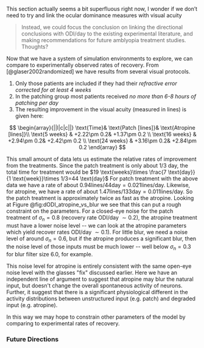 This section actually seems a bit superfluous right now, I wonder if we don’t need to try and link the ocular dominance measures with visual acuity
>  
>  Instead, we could focus the conclusion on linking the directional conclusions with ODI/day to the existing experimental literature, and making recommendations for future amblyopia treatment studies. Thoughts?


Now that we have a system of simulation environments to explore, we can compare to experimentally observed rates of recovery.  From [@glaser2002randomized] we have results from several visual protocols.

1. Only those patients are included if they had their *refractive error corrected for at least 4 weeks*
2. In the patching group most patients received *no more than 6-8 hours of patching per day*
3. The resulting improvement in the visual acuity (measured in lines) is given here:

$$
\begin{array}{||l|c|c||}
\text{Time}& \text{Patch [lines]}& \text{Atropine [lines]}\\ 
\text{5 weeks} & +2.22\pm 0.2& +1.37\pm 0.2 \\
\text{16 weeks} & +2.94\pm 0.2& +2.42\pm 0.2 \\
\text{24 weeks} & +3.16\pm 0.2& +2.84\pm 0.2
\end{array}
$$

This small amount of data lets us estimate the relative rates of improvement from the treatments.  Since the patch treatment is only about 1/3 day, the total time for treatment would be $19 \text{weeks}\times \frac{7 \text{day}}{1 \text{week}}\times 1/3=44 \text{day}$ For patch treatment with the above data we have a rate of about $0.94 \text{lines} / 44 \text{day}=0.021 \text{lines}/\text{day}$.    Likewise, for atropine, we have a rate of about $1.47\text{lines} / 133 \text{day}=0.011 \text{lines}/\text{day}$.  So the patch treatment is approximately twice as fast as the atropine.  Looking at Figure @fig:dODI_atropine_vs_blur we see that this can put a rough constraint on the parameters.  For a closed-eye noise for the patch treatment of $\sigma_n=0.8$ (recovery rate ODI/day $\sim 0.2$), the atropine treatment must have a lower noise level -- we can look at the atropine parameters which yield recover rates ODI/day $\sim 0.1$).  For little blur, we need a noise level of around $\sigma_n=0.6$, but if the atropine produces a significant blur, then the noise level of those inputs must be much lower -- well below $\sigma_n=0.3$ for blur filter size 6.0, for example.  

This noise level for atropine is entirely consistent with the same open-eye noise level with the glasses "fix" discussed earlier.  Here we have an independent line of argument to suggest that atropine may blur the natural input, but doesn't change the overall spontaneous activity of neurons.  Further, it suggest that there is a significant physiological different in the activity distributions between unstructured input (e.g. patch) and degraded input (e.g. atropine).  

In this way we may hope to constrain other parameters of the model by comparing to experimental rates of recovery.  




### Future Directions